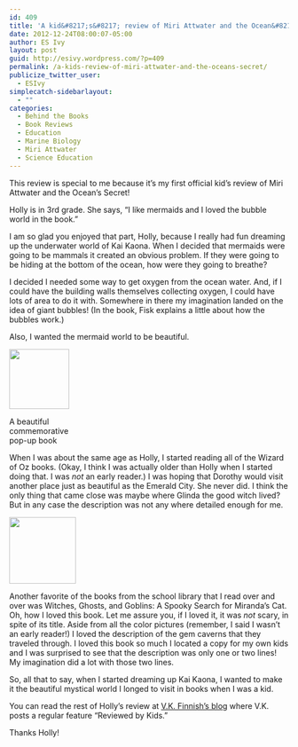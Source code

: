 ```yaml
---
id: 409
title: 'A kid&#8217;s&#8217; review of Miri Attwater and the Ocean&#8217;s Secret'
date: 2012-12-24T08:00:07-05:00
author: ES Ivy
layout: post
guid: http://esivy.wordpress.com/?p=409
permalink: /a-kids-review-of-miri-attwater-and-the-oceans-secret/
publicize_twitter_user:
  - ESIvy
simplecatch-sidebarlayout:
  - ""
categories:
  - Behind the Books
  - Book Reviews
  - Education
  - Marine Biology
  - Miri Attwater
  - Science Education
---
```

This review is special to me because it&#8217;s my first official kid&#8217;s review of Miri Attwater and the Ocean&#8217;s Secret!

Holly is in 3rd grade. She says, &#8220;I like mermaids and I loved the bubble world in the book.&#8221;<!--more-->

I am so glad you enjoyed that part, Holly, because I really had fun dreaming up the underwater world of Kai Kaona. When I decided that mermaids were going to be mammals it created an obvious problem. If they were going to be hiding at the bottom of the ocean, how were they going to breathe?

I decided I needed some way to get oxygen from the ocean water. And, if I could have the building walls themselves collecting oxygen, I could have lots of area to do it with. Somewhere in there my imagination landed on the idea of giant bubbles! (In the book, Fisk explains a little about how the bubbles work.)

Also, I wanted the mermaid world to be beautiful.

<div style="width: 118px" class="wp-caption alignleft">
  <a href="http://www.amazon.com/Wonderful-Wizard-Oz-Commemorative-Pop-up/dp/0689817517/"><img alt="" src="http://ecx.images-amazon.com/images/I/51F4VDWCECL._SL500_AA300_.jpg" width="108" height="108" /></a>
  
  <p class="wp-caption-text">
    A beautiful commemorative pop-up book
  </p>
</div>

When I was about the same age as Holly, I started reading all of the Wizard of Oz books. (Okay, I think I was actually older than Holly when I started doing that. I was _not_ an early reader.) I was hoping that Dorothy would visit another place just as beautiful as the Emerald City. She never did. I think the only thing that came close was maybe where Glinda the good witch lived? But in any case the description was not any where detailed enough for me.

<img class="alignright" style="border: 0 none;" alt="" src="https://images-blogger-opensocial.googleusercontent.com/gadgets/proxy?url=http%3A%2F%2Fecx.images-amazon.com%2Fimages%2FI%2F41IU5jrmEyL._SL500_AA300_.jpg&container=blogger&gadget=a&rewriteMime=image%2F*" width="120" height="120" border="0" /> 

Another favorite of the books from the school library that I read over and over was Witches, Ghosts, and Goblins: A Spooky Search for Miranda&#8217;s Cat. Oh, how I loved this book. Let me assure you, if I loved it, it was _not_ scary, in spite of its title. Aside from all the color pictures (remember, I said I wasn&#8217;t an early reader!) I loved the description of the gem caverns that they traveled through. I loved this book so much I located a copy for my own kids and I was surprised to see that the description was only one or two lines! My imagination did a lot with those two lines.

So, all that to say, when I started dreaming up Kai Kaona, I wanted to make it the beautiful mystical world I longed to visit in books when I was a kid.

You can read the rest of Holly&#8217;s review at <a href="http://www.vkfinnish.com/archives/1334" target="_blank">V.K. Finnish&#8217;s blog</a> where V.K. posts a regular feature &#8220;Reviewed by Kids.&#8221;

Thanks Holly!